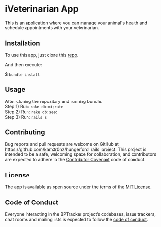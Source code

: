 # iVeterinarian App

This is an application where you can manage your animal's health and schedule appointments with your veterinarian.

## Installation

To use this app, just clone this [repo](https://github.com/kam3r0nz/hungerford_rails_project).

And then execute:

$ `bundle install`

## Usage

After cloning the repository and running bundle: <br>
Step 1) Run: `rake db:migrate` <br>
Step 2) Run: `rake db:seed` <br>
Step 3) Run: `rails s`

## Contributing

Bug reports and pull requests are welcome on GitHub at https://github.com/kam3r0nz/hungerford_rails_project. This project is intended to be a safe, welcoming space for collaboration, and contributors are expected to adhere to the [Contributor Covenant](http://contributor-covenant.org) code of conduct.

## License

The app is available as open source under the terms of the [MIT License](http://opensource.org/licenses/MIT).

## Code of Conduct

Everyone interacting in the BPTracker project’s codebases, issue trackers, chat rooms and mailing lists is expected to follow the [code of conduct](https://github.com/[USERNAME]/bptraker/blob/master/CODE_OF_CONDUCT.md).